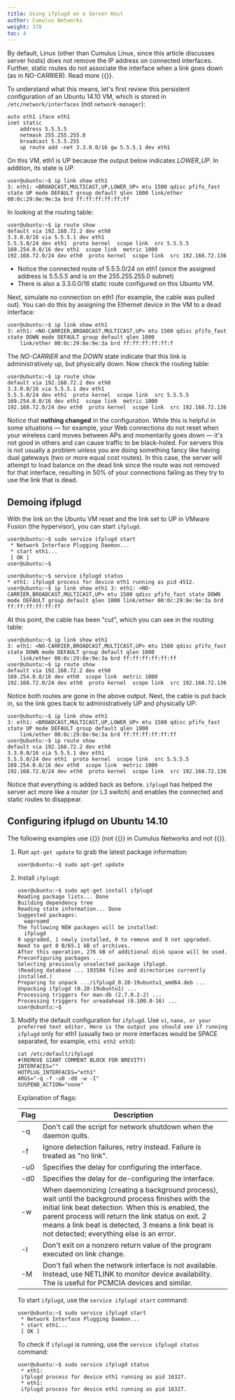 ```yaml
---
title: Using ifplugd on a Server Host
author: Cumulus Networks
weight: 378
toc: 4
---
```


By default, Linux (other than Cumulus Linux, since this article discusses server hosts) does not remove the IP address on connected interfaces. Further, static routes do not associate the interface when a link goes down (as in NO-CARRIER). Read more {{<link url="Monitor-Interface-Administrative-State-and-Physical-State-on-Cumulus-Linux" text="about determining the administrative/physical state on Linux">}}.

To understand what this means, let's first review this persistent configuration of an Ubuntu 14.10 VM, which is stored in `/etc/network/interfaces` (not `network-manager`):

    auto eth1 iface eth1
    inet static 
        address 5.5.5.5 
        netmask 255.255.255.0 
        broadcast 5.5.5.255 
        up route add -net 3.3.0.0/16 gw 5.5.5.1 dev eth1

On this VM, eth1 is UP because the output below indicates *LOWER\_UP*. In addition, its state is *UP*.

    user@ubuntu:~$ ip link show eth1
    3: eth1: <BROADCAST,MULTICAST,UP,LOWER_UP> mtu 1500 qdisc pfifo_fast state UP mode DEFAULT group default qlen 1000 link/ether 00:0c:29:8e:9e:3a brd ff:ff:ff:ff:ff:ff

In looking at the routing table:

    user@ubuntu:~$ ip route show
    default via 192.168.72.2 dev eth0
    3.3.0.0/16 via 5.5.5.1 dev eth1
    5.5.5.0/24 dev eth1  proto kernel  scope link  src 5.5.5.5
    169.254.0.0/16 dev eth1  scope link  metric 1000
    192.168.72.0/24 dev eth0  proto kernel  scope link  src 192.168.72.136

- Notice the connected route of 5.5.5.0/24 on eth1 (since the assigned address is 5.5.5.5 and is on the 255.255.255.0 subnet)
- There is also a 3.3.0.0/16 static route configured on this Ubuntu VM.

Next, simulate no connection on eth1 (for example, the cable was pulled out). You can do this by assigning the Ethernet device in the VM to a dead interface:

    user@ubuntu:~$ ip link show eth1
    3: eth1: <NO-CARRIER,BROADCAST,MULTICAST,UP> mtu 1500 qdisc pfifo_fast state DOWN mode DEFAULT group default qlen 1000
        link/ether 00:0c:29:8e:9e:3a brd ff:ff:ff:ff:ff:f

The *NO-CARRIER* and the *DOWN* state indicate that this link is administratively up, but physically down. Now check the routing table:

    user@ubuntu:~$ ip route show
    default via 192.168.72.2 dev eth0
    3.3.0.0/16 via 5.5.5.1 dev eth1
    5.5.5.0/24 dev eth1  proto kernel  scope link  src 5.5.5.5
    169.254.0.0/16 dev eth1  scope link  metric 1000
    192.168.72.0/24 dev eth0  proto kernel  scope link  src 192.168.72.136

Notice that **nothing changed** in the configuration. While this is helpful in some situations &mdash; for example, your Web connections do not reset when your wireless card moves between APs and momentarily goes down &mdash; it's not good in others and can cause traffic to be black-holed. For servers this is not usually a problem unless you are doing something fancy like having dual gateways (two or more equal cost routes). In this case, the server will attempt to load balance on the dead link since the route was not removed for that interface, resulting in 50% of your connections failing as they try to use the link that is dead.

## Demoing ifplugd

With the link on the Ubuntu VM reset and the link set to UP in VMware Fusion (the hypervisor), you can start `ifplugd`.

    user@ubuntu:~$ sudo service ifplugd start
     * Network Interface Plugging Daemon...                                          
     * start eth1...                                                         
     [ OK ] 
    user@ubuntu:~$                                               
    
    user@ubuntu:~$ service ifplugd status 
    * eth1: ifplugd process for device eth1 running as pid 4512. 
    user@ubuntu:~$ ip link show eth1 3: eth1: <NO-CARRIER,BROADCAST,MULTICAST,UP> mtu 1500 qdisc pfifo_fast state DOWN mode DEFAULT group default qlen 1000 link/ether 00:0c:29:8e:9e:3a brd ff:ff:ff:ff:ff:ff

At this point, the cable has been "cut", which you can see in the routing table:

    user@ubuntu:~$ ip link show eth1
    3: eth1: <NO-CARRIER,BROADCAST,MULTICAST,UP> mtu 1500 qdisc pfifo_fast state DOWN mode DEFAULT group default qlen 1000
        link/ether 00:0c:29:8e:9e:3a brd ff:ff:ff:ff:ff:ff
    user@ubuntu:~$ ip route show
    default via 192.168.72.2 dev eth0
    169.254.0.0/16 dev eth0  scope link  metric 1000
    192.168.72.0/24 dev eth0  proto kernel  scope link  src 192.168.72.136

Notice both routes are gone in the above output. Next, the cable is put back in, so the link goes back to administratively UP and physically UP:

    user@ubuntu:~$ ip link show eth1
    3: eth1: <BROADCAST,MULTICAST,UP,LOWER_UP> mtu 1500 qdisc pfifo_fast state UP mode DEFAULT group default qlen 1000
        link/ether 00:0c:29:8e:9e:3a brd ff:ff:ff:ff:ff:ff
    user@ubuntu:~$ ip route show
    default via 192.168.72.2 dev eth0
    3.3.0.0/16 via 5.5.5.1 dev eth1
    5.5.5.0/24 dev eth1  proto kernel  scope link  src 5.5.5.5
    169.254.0.0/16 dev eth0  scope link  metric 1000
    192.168.72.0/24 dev eth0  proto kernel  scope link  src 192.168.72.136

Notice that everything is added back as before. `ifplugd` has helped the server act more like a router (or L3 switch) and enables the connected and static routes to disappear.

## Configuring ifplugd on Ubuntu 14.10

The following examples use {{<exlink url="https://launchpad.net/ubuntu/+source/ifupdown" text="ifupdown">}} (not {{<exlink url="https://github.com/CumulusNetworks/ifupdown2" text="ifupdown2">}} in Cumulus Networks and not {{<exlink url="https://wiki.debian.org/NetworkManager" text="network-manager">}}.

1.  Run `apt-get update` to grab the latest package information:  

        user@ubuntu:~$ sudo apt-get update

2.  Install `ifplugd`:  

        user@ubuntu:~$ sudo apt-get install ifplugd
        Reading package lists... Done
        Building dependency tree       
        Reading state information... Done
        Suggested packages:
          waproamd
        The following NEW packages will be installed:
          ifplugd
        0 upgraded, 1 newly installed, 0 to remove and 0 not upgraded.
        Need to get 0 B/65.1 kB of archives.
        After this operation, 276 kB of additional disk space will be used.
        Preconfiguring packages ...
        Selecting previously unselected package ifplugd.
        (Reading database ... 193504 files and directories currently installed.)
        Preparing to unpack .../ifplugd_0.28-19ubuntu1_amd64.deb ...
        Unpacking ifplugd (0.28-19ubuntu1) ...
        Processing triggers for man-db (2.7.0.2-2) ...
        Processing triggers for ureadahead (0.100.0-16) ...
        user@ubuntu:~$

3.  Modify the default configuration for `ifplugd`. Use `vi`, `nano, or your preferred text editor. Here is the output you should see if running ifplugd` only for eth1 (usually two or more interfaces would be SPACE separated, for example, `eth1 eth2 eth3`):

        cat /etc/default/ifplugd
        #(REMOVE GIANT COMMENT BLOCK FOR BREVITY)
        INTERFACES=""
        HOTPLUG_INTERFACES="eth1"
        ARGS="-q -f -u0 -d0 -w -I"
        SUSPEND_ACTION="none"

    Explanation of flags:

    | Flag | Description |
    | ---- | ----------- |
    | \-q  | Don't call the script for network shutdown when the daemon quits. |
    | \-f  | Ignore detection failures, retry instead. Failure is treated as "no link".  |
    | \-u0 | Specifies the delay for configuring the interface. |
    | \-d0 | Specifies the delay for de-configuring the interface. |
    | \-w  | When daemonizing (creating a background process), wait until the background process finishes with the initial link beat detection. When this is enabled, the parent process will return the link status on exit. 2 means a link beat is detected, 3 means a link beat is not detected; everything else is an error. |
    | \-I  | Don't exit on a nonzero return value of the program executed on link change.  |
    | \-M  | Don't fail when the network interface is not available. Instead, use NETLINK to monitor device availability. The is useful for PCMCIA devices and similar. |

    To start `ifplugd`, use the `service ifplugd start` command:

        user@ubuntu:~$ sudo service ifplugd start
         * Network Interface Plugging Daemon...                                          
         * start eth1...                                                         
         [ OK ] 

    To check if `ifplugd` is running, use the `service ifplugd status` command:

        user@ubuntu:~$ sudo service ifplugd status
         * eth1:                                                                        
         ifplugd process for device eth1 running as pid 16327.
         * eth1:                                                                        
         ifplugd process for device eth1 running as pid 16327.
